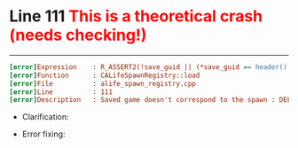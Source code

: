 # Line 111 <font style="color: red">This is a theoretical crash (needs checking!)</font>

___

```ini
[error]Expression    : R_ASSERT2(!save_guid || (*save_guid == header().guid()) || ignore_save_incompatibility()
[error]Function      : CALifeSpawnRegistry::load
[error]File          : alife_spawn_registry.cpp
[error]Line          : 111
[error]Description   : Saved game doesn't correspond to the spawn : DELETE SAVED GAME!
```

- Clarification:

- Error fixing:
